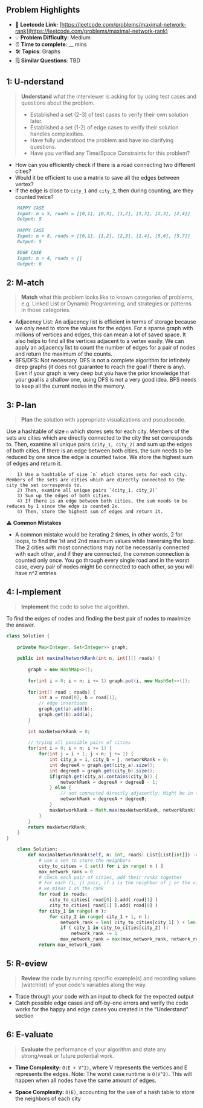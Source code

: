 ## Problem Highlights

* 🔗 **Leetcode Link:** [https://leetcode.com/problems/maximal-network-rank](https://leetcode.com/problems/maximal-network-rank)
* 💡 **Problem Difficulty:** Medium
* ⏰ **Time to complete**: __ mins
* 🛠️ **Topics**: Graphs
* 🗒️ **Similar Questions**: TBD

## 1: **U-nderstand**

> **Understand** what the interviewer is asking for by using test cases and questions about the problem.
> 
> - Established a set (2-3) of test cases to verify their own solution later.
> - Established a set (1-2) of edge cases to verify their solution handles complexities.
> - Have fully understood the problem and have no clarifying questions.
> - Have you verified any Time/Space Constraints for this problem?

- How can you efficiently check if there is a road connecting two different cities?
- Would it be efficient to use a matrix to save all the edges between vertex?
- If the edge is close to `city_1` and `city_2`, then during counting, are they counted twice?
    
```markdown
    HAPPY CASE
    Input: n = 5, roads = [[0,1], [0,3], [1,2], [1,3], [2,3], [2,4]]
    Output: 5
    
    HAPPY CASE
    Input: n = 8, roads = [[0,1], [1,2], [2,3], [2,4], [5,6], [5,7]]
    Output: 5

    EDGE CASE
    Input: n = 4, roads = []
    Output: 0
```
    
## 2: M-atch

> **Match** what this problem looks like to known categories of problems, e.g. Linked List or Dynamic Programming, and strategies or patterns in those categories.

- Adjacency List: An adjacency list is efficient in terms of storage because we only need to store the values for the edges. For a sparse graph with millions of vertices and edges, this can mean a lot of saved space. It also helps to find all the vertices adjacent to a vertex easily. We can apply an adjacency list to count the number of edges for a pair of nodes and return the maximum of the counts.
- BFS/DFS: Not necessary. DFS is not a complete algorithm for infinitely deep graphs (it does not guarantee to reach the goal if there is any). Even if your graph is very deep but you have the prior knowledge that your goal is a shallow one, using DFS is not a very good idea.
BFS needs to keep all the current nodes in the memory.

## 3: P-lan

> **Plan** the solution with appropriate visualizations and pseudocode.

Use a hashtable of size `n` which stores sets for each city. Members of the sets are cities which are directly connected to the city the set corresponds to. Then, examine all unique pairs `(city_1, city_2)` and sum up the edges of both cities. If there is an edge between both cities, the sum needs to be reduced by one since the edge is counted twice. We store the highest sum of edges and return it.

    
```
    1) Use a hashtable of size `n` which stores sets for each city. Members of the sets are cities which are directly connected to the city the set corresponds to.
    2) Then, examine all unique pairs `(city_1, city_2)`
    3) Sum up the edges of both cities.
    4) If there is an edge between both cities, the sum needs to be reduces by 1 since the edge is counted 2x.
    4) Then, store the highest sum of edges and return it.
```
    
⚠️ **Common Mistakes**

* A common mistake would be iterating 2 times, in other words, 2 for loops, to find the 1st and 2nd maximum values while traversing the loop.
The 2 cities with most connections may not be necessarily connected with each other, and if they are connected, the common connection is counted only once. You go through every single road and in the worst case, every pair of nodes might be connected to each other, so you will have n^2 entries.

## 4: I-mplement

> **Implement** the code to solve the algorithm.

To find the edges of nodes and finding the best pair of nodes to maximize the answer.

```java
class Solution {
    
    private Map<Integer, Set<Integer>> graph;
    
    public int maximalNetworkRank(int n, int[][] roads) {
        
        graph = new HashMap<>();
        
        for(int i = 0; i < n; i += 1) graph.put(i, new HashSet<>());
        
        for(int[] road : roads) {
            int a = road[0], b = road[1];
            // edge insertions
            graph.get(a).add(b); 
            graph.get(b).add(a);
        }
        
        int maxNetworkRank = 0;
        
        // trying all possible pairs of cities
        for(int i = 0; i < n; i += 1) {
            for(int j = i + 1; j < n; j += 1) {
                int city_a = i, city_b = j, networkRank = 0;
                int degreeA = graph.get(city_a).size();
                int degreeB = graph.get(city_b).size();
                if(graph.get(city_a).contains(city_b)) {
                    networkRank = degreeA + degreeB - 1;
                } else {
                    // not connected directly adjacently. Might be in the same component or in different components.
                    networkRank = degreeA + degreeB;
                }
                maxNetworkRank = Math.max(maxNetworkRank, networkRank);
            }
        }
        return maxNetworkRank;
    }
}
```
    
```python
    class Solution:
        def maximalNetworkRank(self, n: int, roads: List[List[int]]) -> int:
            # use a set to store the neighbors
            city_to_cities = [ set() for i in range( n ) ]
            max_network_rank = 0
            # check each pair of cities, add their ranks together
            # For each (i, j) pair, if i is the neighbor of j or the vice versa,
            # we minus 1 on the rank
            for road in roads:
                city_to_cities[ road[0] ].add( road[1] )
                city_to_cities[ road[1] ].add( road[0] )
            for city_1 in range( n ):
                for city_2 in range( city_1 + 1, n ):
                    network_rank = len( city_to_cities[city_1] ) + len( city_to_cities[city_2] )
                    if ( city_1 in city_to_cities[city_2] ):
                        network_rank -= 1
                    max_network_rank = max(max_network_rank, network_rank)
            return max_network_rank
```
    
## 5: R-eview

> **Review** the code by running specific example(s) and recording values (watchlist) of your code's variables along the way.

- Trace through your code with an input to check for the expected output
- Catch possible edge cases and off-by-one errors and verify the code works for the happy and edge cases you created in the “Understand” section

    
## 6: E-valuate

> **Evaluate** the performance of your algorithm and state any strong/weak or future potential work.

* **Time Complexity:** `O(E + V^2)`, where V represents the vertices and E represents the edges. 
Note: The worst case runtime is `O(V^2)`. This will happen when all nodes have the same amount of edges.

* **Space Complexity:** `O(E)`, accounting for the use of a hash table to store the neighbors of each city